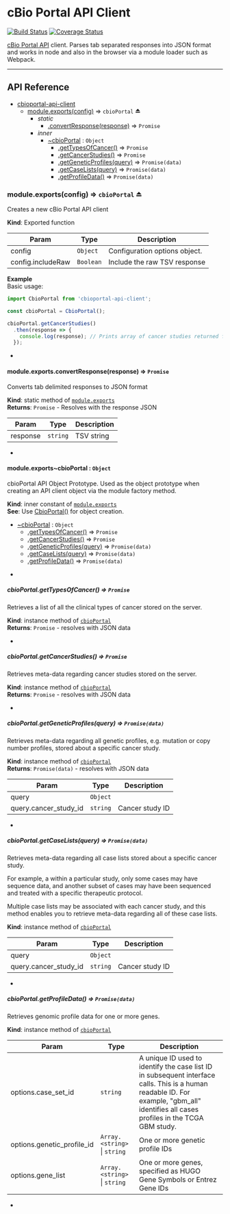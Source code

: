 # cBio Portal API Client
[![Build Status](https://img.shields.io/circleci/project/nathanmarks/cbioportal-api-client/master.svg?style=flat-square)](https://circleci.com/gh/nathanmarks/cbioportal-api-client) [![Coverage Status](https://img.shields.io/coveralls/nathanmarks/cbioportal-api-client/master.svg?style=flat-square)](https://coveralls.io/github/nathanmarks/cbioportal-api-client?branch=master)

[cBio Portal API](http://www.cbioportal.org/web_api.jsp) client. Parses tab separated responses into JSON format and works in node and also in the browser via a module loader such as Webpack.

---

## API Reference
  
* [cbioportal-api-client](#module_cbioportal-api-client)
    * [module.exports(config)](#exp_module_cbioportal-api-client--module.exports) ⇒ <code>cbioPortal</code> ⏏
        * _static_
            * [.convertResponse(response)](#module_cbioportal-api-client--module.exports.convertResponse) ⇒ <code>Promise</code>
        * _inner_
            * [~cbioPortal](#module_cbioportal-api-client--module.exports..cbioPortal) : <code>Object</code>
                * [.getTypesOfCancer()](#module_cbioportal-api-client--module.exports..cbioPortal+getTypesOfCancer) ⇒ <code>Promise</code>
                * [.getCancerStudies()](#module_cbioportal-api-client--module.exports..cbioPortal+getCancerStudies) ⇒ <code>Promise</code>
                * [.getGeneticProfiles(query)](#module_cbioportal-api-client--module.exports..cbioPortal+getGeneticProfiles) ⇒ <code>Promise(data)</code>
                * [.getCaseLists(query)](#module_cbioportal-api-client--module.exports..cbioPortal+getCaseLists) ⇒ <code>Promise(data)</code>
                * [.getProfileData()](#module_cbioportal-api-client--module.exports..cbioPortal+getProfileData) ⇒ <code>Promise(data)</code>

<a name="exp_module_cbioportal-api-client--module.exports"></a>
### module.exports(config) ⇒ <code>cbioPortal</code> ⏏
Creates a new cBio Portal API client

**Kind**: Exported function  

| Param | Type | Description |
| --- | --- | --- |
| config | <code>Object</code> | Configuration options object. |
| config.includeRaw | <code>Boolean</code> | Include the raw TSV response |

**Example**  
Basic usage:

```javascript
import CbioPortal from 'cbioportal-api-client';

const cbioPortal = CbioPortal();

cbioPortal.getCancerStudies()
  .then(response => {
    console.log(response); // Prints array of cancer studies returned from API
  });
```

-

<a name="module_cbioportal-api-client--module.exports.convertResponse"></a>
#### module.exports.convertResponse(response) ⇒ <code>Promise</code>
Converts tab delimited responses to JSON format

**Kind**: static method of <code>[module.exports](#exp_module_cbioportal-api-client--module.exports)</code>  
**Returns**: <code>Promise</code> - Resolves with the response JSON  

| Param | Type | Description |
| --- | --- | --- |
| response | <code>string</code> | TSV string |


-

<a name="module_cbioportal-api-client--module.exports..cbioPortal"></a>
#### module.exports~cbioPortal : <code>Object</code>
cbioPortal API Object Prototype. Used as the object prototype
when creating an API client object via the module factory method.

**Kind**: inner constant of <code>[module.exports](#exp_module_cbioportal-api-client--module.exports)</code>  
**See**: Use [CbioPortal()](module:cbioportal-api-client~CbioPortal) for object creation.  

* [~cbioPortal](#module_cbioportal-api-client--module.exports..cbioPortal) : <code>Object</code>
    * [.getTypesOfCancer()](#module_cbioportal-api-client--module.exports..cbioPortal+getTypesOfCancer) ⇒ <code>Promise</code>
    * [.getCancerStudies()](#module_cbioportal-api-client--module.exports..cbioPortal+getCancerStudies) ⇒ <code>Promise</code>
    * [.getGeneticProfiles(query)](#module_cbioportal-api-client--module.exports..cbioPortal+getGeneticProfiles) ⇒ <code>Promise(data)</code>
    * [.getCaseLists(query)](#module_cbioportal-api-client--module.exports..cbioPortal+getCaseLists) ⇒ <code>Promise(data)</code>
    * [.getProfileData()](#module_cbioportal-api-client--module.exports..cbioPortal+getProfileData) ⇒ <code>Promise(data)</code>


-

<a name="module_cbioportal-api-client--module.exports..cbioPortal+getTypesOfCancer"></a>
##### cbioPortal.getTypesOfCancer() ⇒ <code>Promise</code>
Retrieves a list of all the clinical types of cancer stored on the server.

**Kind**: instance method of <code>[cbioPortal](#module_cbioportal-api-client--module.exports..cbioPortal)</code>  
**Returns**: <code>Promise</code> - resolves with JSON data  

-

<a name="module_cbioportal-api-client--module.exports..cbioPortal+getCancerStudies"></a>
##### cbioPortal.getCancerStudies() ⇒ <code>Promise</code>
Retrieves meta-data regarding cancer studies stored on the server.

**Kind**: instance method of <code>[cbioPortal](#module_cbioportal-api-client--module.exports..cbioPortal)</code>  
**Returns**: <code>Promise</code> - resolves with JSON data  

-

<a name="module_cbioportal-api-client--module.exports..cbioPortal+getGeneticProfiles"></a>
##### cbioPortal.getGeneticProfiles(query) ⇒ <code>Promise(data)</code>
Retrieves meta-data regarding all genetic profiles, e.g.
mutation or copy number profiles, stored about a specific cancer study.

**Kind**: instance method of <code>[cbioPortal](#module_cbioportal-api-client--module.exports..cbioPortal)</code>  
**Returns**: <code>Promise(data)</code> - resolves with JSON data  

| Param | Type | Description |
| --- | --- | --- |
| query | <code>Object</code> |  |
| query.cancer_study_id | <code>string</code> | Cancer study ID |


-

<a name="module_cbioportal-api-client--module.exports..cbioPortal+getCaseLists"></a>
##### cbioPortal.getCaseLists(query) ⇒ <code>Promise(data)</code>
Retrieves meta-data regarding all case lists stored about a specific cancer study.

For example, a within a particular study, only some cases may have sequence data, and another subset of cases may have been sequenced and treated with a specific therapeutic protocol.

Multiple case lists may be associated with each cancer study, and this method enables you to retrieve meta-data regarding all of these case lists.

**Kind**: instance method of <code>[cbioPortal](#module_cbioportal-api-client--module.exports..cbioPortal)</code>  

| Param | Type | Description |
| --- | --- | --- |
| query | <code>Object</code> |  |
| query.cancer_study_id | <code>string</code> | Cancer study ID |


-

<a name="module_cbioportal-api-client--module.exports..cbioPortal+getProfileData"></a>
##### cbioPortal.getProfileData() ⇒ <code>Promise(data)</code>
Retrieves genomic profile data for one or more genes.

**Kind**: instance method of <code>[cbioPortal](#module_cbioportal-api-client--module.exports..cbioPortal)</code>  

| Param | Type | Description |
| --- | --- | --- |
| options.case_set_id | <code>string</code> | A unique ID used to identify the case list ID in subsequent interface calls. This is a human readable ID. For example, "gbm_all" identifies all cases profiles in the TCGA GBM study. |
| options.genetic_profile_id | <code>Array.&lt;string&gt;</code> &#124; <code>string</code> | One or more genetic profile IDs |
| options.gene_list | <code>Array.&lt;string&gt;</code> &#124; <code>string</code> | One or more genes, specified as HUGO Gene Symbols or Entrez Gene IDs |


-

